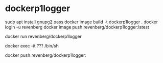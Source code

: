 # dockerp1logger

sudo apt install gnupg2 pass
docker image build -t dockerp1logger  .
docker login -u revenberg
docker image push revenberg/dockerp1logger:latest

docker run revenberg/dockerp1logger

docker exec -it ??? /bin/sh

docker push revenberg/dockerp1logger: